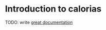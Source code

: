# Introduction to calorias

TODO: write [great documentation](http://jacobian.org/writing/what-to-write/)
